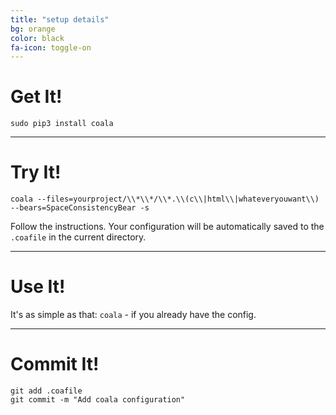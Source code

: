 ```yaml
---
title: "setup details"
bg: orange
color: black
fa-icon: toggle-on
---
```


# Get It!

`sudo pip3 install coala`

-------------------------

# Try It!

`coala --files=yourproject/\\*\\*/\\*.\\(c\\|html\\|whateveryouwant\\) --bears=SpaceConsistencyBear -s`

Follow the instructions. Your configuration will be automatically saved to the `.coafile` in the current directory.

-------------------------

# Use It!

It's as simple as that: `coala` - if you already have the config.

-------------------------

# Commit It!

```
git add .coafile
git commit -m "Add coala configuration"
```
